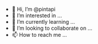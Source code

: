 - 👋 Hi, I’m @pintapi
- 👀 I’m interested in ...
- 🌱 I’m currently learning ...
- 💞️ I’m looking to collaborate on ...
- 📫 How to reach me ...

<!---
pintapi/pintapi is a ✨ special ✨ repository because its `README.md` (this file) appears on your GitHub profile.
You can click the Preview link to take a look at your changes.
--->
